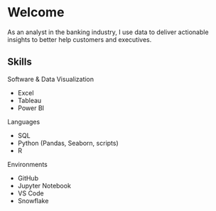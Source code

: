 # Welcome

As an analyst in the banking industry, I use data to deliver actionable insights to better help customers and executives.



## Skills 

Software & Data Visualization

* Excel 
* Tableau
* Power BI

Languages 

* SQL 
* Python (Pandas, Seaborn, scripts)
* R 

Environments 

* GitHub 
* Jupyter Notebook
* VS Code
* Snowflake








<!---
CoolBeansProgramming/CoolBeansProgramming is a ✨ special ✨ repository because its `README.md` (this file) appears on your GitHub profile.
You can click the Preview link to take a look at your changes.
--->
